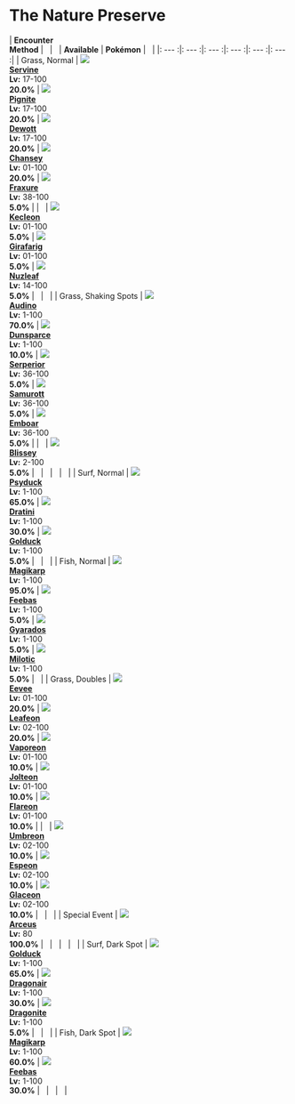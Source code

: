 # The Nature Preserve

| __Encounter<br>Method__ | &nbsp; | &nbsp; | __Available__ | __Pokémon__ | &nbsp; |
|: --- :|: --- :|: --- :|: --- :|: --- :|: --- :|
| Grass, Normal | ![][496] <br> __[Servine]__ <br> __Lv:__ 17-100 <br> __20.0%__ | ![][499] <br> __[Pignite]__ <br> __Lv:__ 17-100 <br> __20.0%__ | ![][502] <br> __[Dewott]__ <br> __Lv:__ 17-100 <br> __20.0%__ | ![][113] <br> __[Chansey]__ <br> __Lv:__ 01-100 <br> __20.0%__ | ![][611] <br> __[Fraxure]__ <br> __Lv:__ 38-100 <br> __5.0%__ |
| &nbsp; | ![][352] <br> __[Kecleon]__ <br> __Lv:__ 01-100 <br> __5.0%__ | ![][203] <br> __[Girafarig]__ <br> __Lv:__ 01-100 <br> __5.0%__ | ![][274] <br> __[Nuzleaf]__ <br> __Lv:__ 14-100 <br> __5.0%__ | &nbsp; | &nbsp; |
| Grass, Shaking Spots | ![][531] <br> __[Audino]__ <br> __Lv:__ 1-100 <br> __70.0%__ | ![][206] <br> __[Dunsparce]__ <br> __Lv:__ 1-100 <br> __10.0%__ | ![][497] <br> __[Serperior]__ <br> __Lv:__ 36-100 <br> __5.0%__ | ![][503] <br> __[Samurott]__ <br> __Lv:__ 36-100 <br> __5.0%__ | ![][500] <br> __[Emboar]__ <br> __Lv:__ 36-100 <br> __5.0%__ |
| &nbsp; | ![][242] <br> __[Blissey]__ <br> __Lv:__ 2-100 <br> __5.0%__ | &nbsp; | &nbsp; | &nbsp; | &nbsp; |
| Surf, Normal | ![][54] <br> __[Psyduck]__ <br> __Lv:__ 1-100 <br> __65.0%__ | ![][147] <br> __[Dratini]__ <br> __Lv:__ 1-100 <br> __30.0%__ | ![][55] <br> __[Golduck]__ <br> __Lv:__ 1-100 <br> __5.0%__ | &nbsp; | &nbsp; |
| Fish, Normal | ![][129] <br> __[Magikarp]__ <br> __Lv:__ 1-100 <br> __95.0%__ | ![][349] <br> __[Feebas]__ <br> __Lv:__ 1-100 <br> __5.0%__ | ![][130] <br> __[Gyarados]__ <br> __Lv:__ 1-100 <br> __5.0%__ | ![][350] <br> __[Milotic]__ <br> __Lv:__ 1-100 <br> __5.0%__ | &nbsp; |
| Grass, Doubles | ![][133] <br> __[Eevee]__ <br> __Lv:__ 01-100 <br> __20.0%__ | ![][470] <br> __[Leafeon]__ <br> __Lv:__ 02-100 <br> __20.0%__ | ![][134] <br> __[Vaporeon]__ <br> __Lv:__ 01-100 <br> __10.0%__ | ![][135] <br> __[Jolteon]__ <br> __Lv:__ 01-100 <br> __10.0%__ | ![][136] <br> __[Flareon]__ <br> __Lv:__ 01-100 <br> __10.0%__ |
| &nbsp; | ![][197] <br> __[Umbreon]__ <br> __Lv:__ 02-100 <br> __10.0%__ | ![][196] <br> __[Espeon]__ <br> __Lv:__ 02-100 <br> __10.0%__ | ![][471] <br> __[Glaceon]__ <br> __Lv:__ 02-100 <br> __10.0%__ | &nbsp; | &nbsp; |
| Special Event | ![][493] <br> __[Arceus]__ <br> __Lv:__ 80 <br> __100.0%__ | &nbsp; | &nbsp; | &nbsp; | &nbsp; |
| Surf, Dark Spot | ![][55] <br> __[Golduck]__ <br> __Lv:__ 1-100 <br> __65.0%__ | ![][148] <br> __[Dragonair]__ <br> __Lv:__ 1-100 <br> __30.0%__ | ![][149] <br> __[Dragonite]__ <br> __Lv:__ 1-100 <br> __5.0%__ | &nbsp; | &nbsp; |
| Fish, Dark Spot | ![][129] <br> __[Magikarp]__ <br> __Lv:__ 1-100 <br> __60.0%__ | ![][349] <br> __[Feebas]__ <br> __Lv:__ 1-100 <br> __30.0%__ | &nbsp; | &nbsp; | &nbsp; |


[496]: ../img/animated/496.gif
[Servine]: ../pokemons/496/
[499]: ../img/animated/499.gif
[Pignite]: ../pokemons/499/
[502]: ../img/animated/502.gif
[Dewott]: ../pokemons/502/
[113]: ../img/animated/113.gif
[Chansey]: ../pokemons/113/
[611]: ../img/animated/611.gif
[Fraxure]: ../pokemons/611/
[352]: ../img/animated/352.gif
[Kecleon]: ../pokemons/352/
[203]: ../img/animated/203.gif
[Girafarig]: ../pokemons/203/
[274]: ../img/animated/274.gif
[Nuzleaf]: ../pokemons/274/
[531]: ../img/animated/531.gif
[Audino]: ../pokemons/531/
[206]: ../img/animated/206.gif
[Dunsparce]: ../pokemons/206/
[497]: ../img/animated/497.gif
[Serperior]: ../pokemons/497/
[503]: ../img/animated/503.gif
[Samurott]: ../pokemons/503/
[500]: ../img/animated/500.gif
[Emboar]: ../pokemons/500/
[242]: ../img/animated/242.gif
[Blissey]: ../pokemons/242/
[54]: ../img/animated/54.gif
[Psyduck]: ../pokemons/054/
[147]: ../img/animated/147.gif
[Dratini]: ../pokemons/147/
[55]: ../img/animated/55.gif
[Golduck]: ../pokemons/055/
[129]: ../img/animated/129.gif
[Magikarp]: ../pokemons/129/
[349]: ../img/animated/349.gif
[Feebas]: ../pokemons/349/
[130]: ../img/animated/130.gif
[Gyarados]: ../pokemons/130/
[350]: ../img/animated/350.gif
[Milotic]: ../pokemons/350/
[133]: ../img/animated/133.gif
[Eevee]: ../pokemons/133/
[470]: ../img/animated/470.gif
[Leafeon]: ../pokemons/470/
[134]: ../img/animated/134.gif
[Vaporeon]: ../pokemons/134/
[135]: ../img/animated/135.gif
[Jolteon]: ../pokemons/135/
[136]: ../img/animated/136.gif
[Flareon]: ../pokemons/136/
[197]: ../img/animated/197.gif
[Umbreon]: ../pokemons/197/
[196]: ../img/animated/196.gif
[Espeon]: ../pokemons/196/
[471]: ../img/animated/471.gif
[Glaceon]: ../pokemons/471/
[493]: ../img/animated/493.gif
[Arceus]: ../pokemons/493/
[148]: ../img/animated/148.gif
[Dragonair]: ../pokemons/148/
[149]: ../img/animated/149.gif
[Dragonite]: ../pokemons/149/